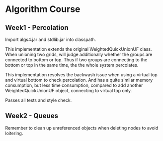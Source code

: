 Algorithm Course
===========

Week1 - Percolation
-----------------------------------  
Import algs4.jar and stdlib.jar into classpath.

This implementation extends the original WeightedQuickUnionUF class. 
When unioning two grids, will judge additionally whether the groups are connected to bottom or top.
Thus if two groups are connecting to the bottom or top in the same time, the the whole system percolates.

This implementation resolves the backwash issue when using a virtual top and virtual bottom to check percolation.
And has a quite similar memory consumption, but less time consumption, compared to add another WeightedQuickUnionUF object, connecting to virtual top only.

Passes all tests and style check.

Week2 - Queues
-----------------------------------  
Remember to clean up unreferenced objects when deleting nodes to avoid loitering.